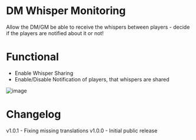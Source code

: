 # DM Whisper Monitoring
Allow the DM/GM be able to receive the whispers between players - decide if the players are notified about it or not!

# Functional
- Enable Whisper Sharing
- Enable/Disable Notification of players, that whispers are shared

![image](https://github.com/user-attachments/assets/f15d1273-0a04-4a01-9fde-99b1a6c0b1fb)


# Changelog 
v1.0.1 - Fixing missing translations
v1.0.0 - Initial public release

